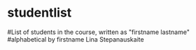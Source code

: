 # studentlist
#List of students in the course, written as "firstname lastname"
#alphabetical by firstname
Lina Stepanauskaite
